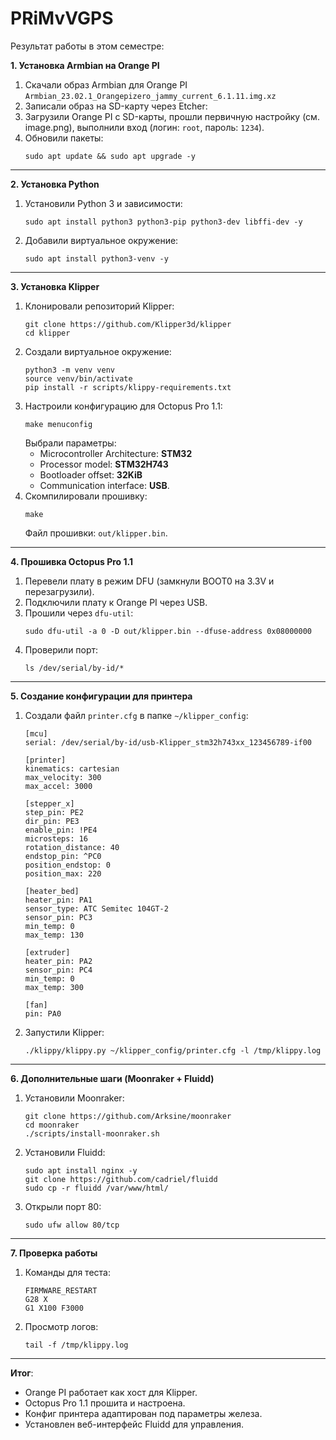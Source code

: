 # PRiMvVGPS
Результат работы в этом семестре:

**1. Установка Armbian на Orange PI**  
1. Скачали образ Armbian для Orange PI  `Armbian_23.02.1_Orangepizero_jammy_current_6.1.11.img.xz`
2. Записали образ на SD-карту через Etcher:  
3. Загрузили Orange PI с SD-карты, прошли первичную настройку (см. image.png), выполнили вход (логин: `root`, пароль: `1234`).  
4. Обновили пакеты:  
   ```
   sudo apt update && sudo apt upgrade -y
   ```

---

**2. Установка Python**  
1. Установили Python 3 и зависимости:  
   ```
   sudo apt install python3 python3-pip python3-dev libffi-dev -y
   ```  
2. Добавили виртуальное окружение:  
   ```
   sudo apt install python3-venv -y
   ```

---

**3. Установка Klipper**  
1. Клонировали репозиторий Klipper:  
   ```
   git clone https://github.com/Klipper3d/klipper
   cd klipper
   ```  
2. Создали виртуальное окружение:  
   ```
   python3 -m venv venv
   source venv/bin/activate
   pip install -r scripts/klippy-requirements.txt
   ```  
3. Настроили конфигурацию для Octopus Pro 1.1:  
   ```
   make menuconfig
   ```  
   Выбрали параметры:  
   - Microcontroller Architecture: **STM32**  
   - Processor model: **STM32H743**  
   - Bootloader offset: **32KiB**  
   - Communication interface: **USB**.  
4. Скомпилировали прошивку:  
   ```
   make
   ```  
   Файл прошивки: `out/klipper.bin`.

---

**4. Прошивка Octopus Pro 1.1**  
1. Перевели плату в режим DFU (замкнули BOOT0 на 3.3V и перезагрузили).  
2. Подключили плату к Orange PI через USB.  
3. Прошили через `dfu-util`:  
   ```
   sudo dfu-util -a 0 -D out/klipper.bin --dfuse-address 0x08000000
   ```  
4. Проверили порт:  
   ```
   ls /dev/serial/by-id/*
   ```

---

**5. Создание конфигурации для принтера**  
1. Создали файл `printer.cfg` в папке `~/klipper_config`:  
   ```
   [mcu]
   serial: /dev/serial/by-id/usb-Klipper_stm32h743xx_123456789-if00

   [printer]
   kinematics: cartesian
   max_velocity: 300
   max_accel: 3000

   [stepper_x]
   step_pin: PE2
   dir_pin: PE3
   enable_pin: !PE4
   microsteps: 16
   rotation_distance: 40
   endstop_pin: ^PC0
   position_endstop: 0
   position_max: 220

   [heater_bed]
   heater_pin: PA1
   sensor_type: ATC Semitec 104GT-2
   sensor_pin: PC3
   min_temp: 0
   max_temp: 130

   [extruder]
   heater_pin: PA2
   sensor_pin: PC4
   min_temp: 0
   max_temp: 300

   [fan]
   pin: PA0
   ```  
2. Запустили Klipper:  
   ```
   ./klippy/klippy.py ~/klipper_config/printer.cfg -l /tmp/klippy.log
   ```

---

**6. Дополнительные шаги (Moonraker + Fluidd)**  
1. Установили Moonraker:  
   ```
   git clone https://github.com/Arksine/moonraker
   cd moonraker
   ./scripts/install-moonraker.sh
   ```  
2. Установили Fluidd:  
   ```
   sudo apt install nginx -y
   git clone https://github.com/cadriel/fluidd
   sudo cp -r fluidd /var/www/html/
   ```  
3. Открыли порт 80:  
   ```
   sudo ufw allow 80/tcp
   ```

---

**7. Проверка работы**  
1. Команды для теста:  
   ```
   FIRMWARE_RESTART
   G28 X
   G1 X100 F3000
   ```  
2. Просмотр логов:  
   ```
   tail -f /tmp/klippy.log
   ```

---

**Итог**:  
- Orange PI работает как хост для Klipper.  
- Octopus Pro 1.1 прошита и настроена.  
- Конфиг принтера адаптирован под параметры железа.  
- Установлен веб-интерфейс Fluidd для управления.
